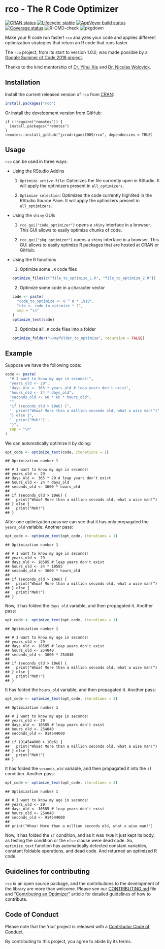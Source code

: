 
# rco - The R Code Optimizer

<!-- badges: start -->

[![CRAN
status](https://www.r-pkg.org/badges/version/rco)](https://CRAN.R-project.org/package=rco)
[![Lifecycle:
stable](https://img.shields.io/badge/lifecycle-stable-brightgreen.svg)](https://www.tidyverse.org/lifecycle/#stable)
[![AppVeyor build
status](https://ci.appveyor.com/api/projects/status/github/jcrodriguez1989/rco?branch=master&svg=true)](https://ci.appveyor.com/project/jcrodriguez1989/rco)
[![Coverage
status](https://codecov.io/gh/jcrodriguez1989/rco/branch/master/graph/badge.svg)](https://codecov.io/github/jcrodriguez1989/rco?branch=master)
![R-CMD-check](https://github.com/hinduBale/rco/workflows/R-CMD-check/badge.svg?branch=ghActions)
![pkgdown](https://github.com/hinduBale/rco/workflows/pkgdown/badge.svg?branch=ghActions)
<!-- badges: end -->

Make your R code run faster\! `rco` analyzes your code and applies
different optimization strategies that return an R code that runs
faster.

The `rco` project, from its start to version 1.0.0, was made possible by
a [Google Summer of Code 2019
project](https://summerofcode.withgoogle.com/archive/2019/projects/6300906386096128/).

Thanks to the kind mentorship of [Dr. Yihui Xie](https://yihui.name/en/)
and [Dr. Nicolás Wolovick](https://cs.famaf.unc.edu.ar/~nicolasw/).

## Installation

Install the current released version of `rco` from
[CRAN](https://cran.r-project.org/package=rco):

``` r
install.packages("rco")
```

Or install the development version from GitHub:

    if (!require("remotes")) {
      install.packages("remotes")
    }
    remotes::install_github("jcrodriguez1989/rco", dependencies = TRUE)

## Usage

`rco` can be used in three ways:

  - Using the RStudio Addins
    
    1.  `Optimize active file`: Optimizes the file currently open in
        RStudio. It will apply the optimizers present in
        `all_optimizers`.
    
    2.  `Optimize selection`: Optimizes the code currently highlited in
        the RStudio Source Pane. It will apply the optimizers present in
        `all_optimizers`.

  - Using the `shiny` GUIs
    
    1.  `rco_gui("code_optimizer")` opens a `shiny` interface in a
        browser. This GUI allows to easily optimize chunks of code.
    
    2.  `rco_gui("pkg_optimizer")` opens a `shiny` interface in a
        browser. This GUI allows to easily optimize R packages that are
        hosted at CRAN or GitHub.

  - Using the R functions
    
    1.  Optimize some `.R` code files
    
    <!-- end list -->
    
    ``` r
    optimize_files(c("file_to_optimize_1.R", "file_to_optimize_2.R"))
    ```
    
    2.  Optimize some code in a character vector
    
    <!-- end list -->
    
    ``` r
    code <- paste(
      "code_to_optimize <- 8 ^ 8 * 1918",
      "cto <- code_to_optimize * 2",
      sep = "\n"
    )
    optimize_text(code)
    ```
    
    3.  Optimize all `.R` code files into a folder
    
    <!-- end list -->
    
    ``` r
    optimize_folder("~/myfolder_to_optimize", recursive = FALSE)
    ```

## Example

Suppose we have the following code:

``` r
code <- paste(
  "# I want to know my age in seconds!",
  "years_old <- 29",
  "days_old <- 365 * years_old # leap years don't exist",
  "hours_old <- 24 * days_old",
  "seconds_old <- 60 * 60 * hours_old",
  "",
  "if (seconds_old > 10e6) {",
  '  print("Whoa! More than a million seconds old, what a wise man!")',
  "} else {",
  '  print("Meh!")',
  "}",
  sep = "\n"
)
```

We can automatically optimize it by doing:

``` r
opt_code <- optimize_text(code, iterations = 1)
```

    ## Optimization number 1

    ## # I want to know my age in seconds!
    ## years_old <- 29
    ## days_old <- 365 * 29 # leap years don't exist
    ## hours_old <- 24 * days_old
    ## seconds_old <- 3600 * hours_old
    ## 
    ## if (seconds_old > 10e6) {
    ##   print("Whoa! More than a million seconds old, what a wise man!")
    ## } else {
    ##   print("Meh!")
    ## }

After one optimization pass we can see that it has only propagated the
`years_old` variable. Another pass:

``` r
opt_code <- optimize_text(opt_code, iterations = 1)
```

    ## Optimization number 1

    ## # I want to know my age in seconds!
    ## years_old <- 29
    ## days_old <- 10585 # leap years don't exist
    ## hours_old <- 24 * 10585
    ## seconds_old <- 3600 * hours_old
    ## 
    ## if (seconds_old > 10e6) {
    ##   print("Whoa! More than a million seconds old, what a wise man!")
    ## } else {
    ##   print("Meh!")
    ## }

Now, it has folded the `days_old` variable, and then propagated it.
Another pass:

``` r
opt_code <- optimize_text(opt_code, iterations = 1)
```

    ## Optimization number 1

    ## # I want to know my age in seconds!
    ## years_old <- 29
    ## days_old <- 10585 # leap years don't exist
    ## hours_old <- 254040
    ## seconds_old <- 3600 * 254040
    ## 
    ## if (seconds_old > 10e6) {
    ##   print("Whoa! More than a million seconds old, what a wise man!")
    ## } else {
    ##   print("Meh!")
    ## }

It has folded the `hours_old` variable, and then propagated it. Another
pass:

``` r
opt_code <- optimize_text(opt_code, iterations = 1)
```

    ## Optimization number 1

    ## # I want to know my age in seconds!
    ## years_old <- 29
    ## days_old <- 10585 # leap years don't exist
    ## hours_old <- 254040
    ## seconds_old <- 914544000
    ## 
    ## if (914544000 > 10e6) {
    ##   print("Whoa! More than a million seconds old, what a wise man!")
    ## } else {
    ##   print("Meh!")
    ## }

It has folded the `seconds_old` variable, and then propagated it into
the `if` condition. Another pass:

``` r
opt_code <- optimize_text(opt_code, iterations = 1)
```

    ## Optimization number 1

    ## # I want to know my age in seconds!
    ## years_old <- 29
    ## days_old <- 10585 # leap years don't exist
    ## hours_old <- 254040
    ## seconds_old <- 914544000
    ## 
    ## print("Whoa! More than a million seconds old, what a wise man!")

Now, it has folded the `if` condition, and as it was `TRUE` it just kept
its body, as testing the condition or the `else` clause were dead code.
So, `optimize_text` function has automatically detected constant
variables, constant foldable operations, and dead code. And returned an
optimized R code.

## Guidelines for contributing

`rco` is an open source package, and the contributions to the
development of the library are more than welcome. Please see our
[CONTRIBUTING.md](https://github.com/jcrodriguez1989/rco/blob/master/.github/CONTRIBUTING.md)
file and [“Contributing an
Optimizer”](https://jcrodriguez1989.github.io/rco/articles/contributing-an-optimizer.html)
article for detailed guidelines of how to contribute.

## Code of Conduct

Please note that the ‘rco’ project is released with a [Contributor Code
of
Conduct](https://github.com/jcrodriguez1989/rco/blob/master/CODE_OF_CONDUCT.md).

By contributing to this project, you agree to abide by its terms.
